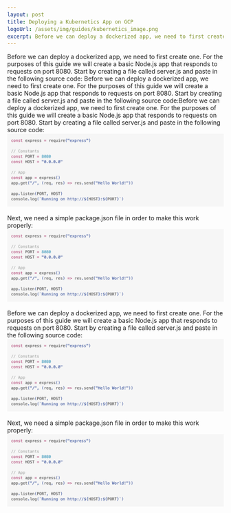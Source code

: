 ```yaml
---
layout: post
title: Deploying a Kubernetics App on GCP
logoUrl: /assets/img/guides/kubernetics_image.png
excerpt: Before we can deploy a dockerized app, we need to first create one. For the purposes of this guide we will create a basic Node.js app that responds to requests on port 8080.
---
```


Before we can deploy a dockerized app, we need to first create one. For the purposes of this guide we will create a basic Node.js app that responds to requests on port 8080.
Start by creating a file called server.js and paste in the following source code:
Before we can deploy a dockerized app, we need to first create one. For the purposes of this guide we will create a basic Node.js app that responds to requests on port 8080.
Start by creating a file called server.js and paste in the following source code:Before we can deploy a dockerized app, we need to first create one. For the purposes of this guide we will create a basic Node.js app that responds to requests on port 8080.
Start by creating a file called server.js and paste in the following source code:
![My helpful screenshot](/assets/img/guides/code-block.png)

Next, we need a simple package.json file in order to make this work properly:
![My helpful screenshot](/assets/img/guides/code-block.png)

Before we can deploy a dockerized app, we need to first create one. For the purposes of this guide we will create a basic Node.js app that responds to requests on port 8080.
Start by creating a file called server.js and paste in the following source code:
![My helpful screenshot](/assets/img/guides/code-block.png)

Next, we need a simple package.json file in order to make this work properly:
![My helpful screenshot](/assets/img/guides/code-block.png)